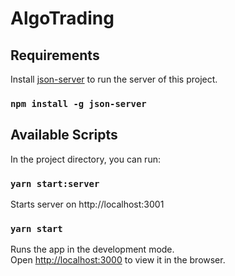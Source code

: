 # AlgoTrading

## Requirements

Install [json-server](https://www.npmjs.com/package/json-server) to run the server of this project.

### `npm install -g json-server`

## Available Scripts

In the project directory, you can run:

### `yarn start:server`

Starts server on http://localhost:3001

### `yarn start`

Runs the app in the development mode.\
Open [http://localhost:3000](http://localhost:3000) to view it in the browser.
